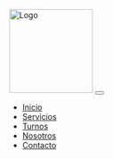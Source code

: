 <!DOCTYPE html>
<html lang="es">
  <head>
<meta charset="UTF-8">
<meta http-equiv="X-UA-Compatible" content="IE=edge">
<meta name="viewport" content="width=device-width, initial-scale=1.0">
<link rel="stylesheet" href="https://cdn.jsdelivr.net/npm/bootstrap@4.6.2/dist/css/bootstrap.min.css" integrity="sha384-xOolHFLEh07PJGoPkLv1IbcEPTNtaed2xpHsD9ESMhqIYd0nLMwNLD69Npy4HI+N" crossorigin="anonymous">
<link rel="stylesheet" href="https://cdnjs.cloudflare.com/ajax/libs/font-awesome/6.2.1/css/all.min.css" integrity="sha512-MV7K8+y+gLIBoVD59lQIYicR65iaqukzvf/nwasF0nqhPay5w/9lJmVM2hMDcnK1OnMGCdVK+iQrJ7lzPJQd1w==" crossorigin="anonymous" referrerpolicy="no-referrer" />
<link rel="stylesheet" href="../styles/estilos.css">
<link rel="icon" href="../img/favicon.ico" type="ico" sizes="16x16">

  </head>
<body>
      <nav class="navbar navbar-expand-md navbar-dark">
        <a class="navbar-brand logo" href="../index.html"><img src="../img/logo1.png" alt="Logo" style="width:150px;"></a>
        <button class="navbar-toggler" type="button" data-toggle="collapse" data-target="#collapsibleNavbar">
            <span class="navbar-toggler-icon"></span>
        </button>
        <div class="collapse navbar-collapse" id="collapsibleNavbar">
            <ul class="navbar-nav">
                <li class="nav-item">
                    <a class="nav-link" href="../index.html">Inicio</a>
                </li>
                <li class="nav-item">
                    <a class="nav-link" href="servicios.html">Servicios</a>
                </li>
                <li class="nav-item">
                    <a class="nav-link" href="turnos.html">Turnos</a>
                </li>
                <li class="nav-item">
                    <a class="nav-link" href="#">Nosotros</a>
                </li>
                <li class="nav-item">
                    <a class="nav-link" href="contacto.html">Contacto</a>
                </li>
            </ul>
        </div>
    </nav>
</body>

</html>
